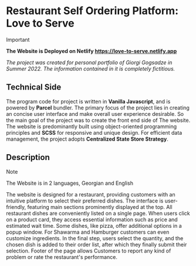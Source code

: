 # Restaurant Self Ordering Platform: Love to Serve

> [!IMPORTANT]
> **The Website is Deployed on Netlify https://love-to-serve.netlify.app**

_The project was created for personal portfolio of Giorgi Gogsadze in Summer 2022. The information contained in it is completely fictitious._

## Technical Side

The program code for project is written in **Vanilla Javascript**, and is powered by **Parcel** bundler. The primary focus of the project lies in creating an concise user interface and make overall user experience desirable. So the main goal of the project was to create the front end side of The website. The website is predominantly built using object-oriented programming principles and **SCSS** for responsive and unique design. For efficient data management, the project adopts **Centralized State Store Strategy**.

## Description
>[!NOTE]
>The Website is in 2 languages, Georgian and English

The website is designed for a restaurant, providing customers with an intuitive platform to select their preferred dishes. The interface is user-friendly, featuring main sections prominently displayed at the top. All restaurant dishes are conveniently listed on a single page. When users click on a product card, they access essential information such as price and estimated wait time. Some dishes, like pizza, offer additional options in a popup window. For Shawarma and Hamburger customers can even customize ingredients. In the final step, users select the quantity, and the chosen dish is added to their order list, after which they finally submit their selection. Footer of the page allows Customers to report any kind of problem or rate the restaurant's performance.